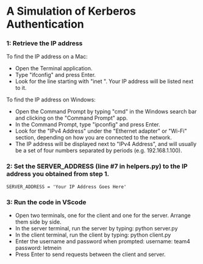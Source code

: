 # A Simulation of Kerberos Authentication

### 1: Retrieve the IP address

To find the IP address on a Mac:

- Open the Terminal application.
- Type "ifconfig" and press Enter.
- Look for the line starting with "inet ". Your IP address will be listed next to it.

To find the IP address on Windows:

- Open the Command Prompt by typing "cmd" in the Windows search bar and clicking on the "Command Prompt" app.
- In the Command Prompt, type "ipconfig" and press Enter.
- Look for the "IPv4 Address" under the "Ethernet adapter" or "Wi-Fi" section, depending on how you are connected to the network.
- The IP address will be displayed next to "IPv4 Address", and will usually be a set of four numbers separated by periods (e.g. 192.168.1.100).

### 2: Set the SERVER_ADDRESS (line #7 in helpers.py) to the IP address you obtained from step 1.

    SERVER_ADDRESS = 'Your IP Address Goes Here'

### 3: Run the code in VScode

- Open two terminals, one for the client and one for the server. Arrange them side by side.
- In the server terminal, run the server by typing:
  python server.py
- In the client terminal, run the client by typing:
  python client.py
- Enter the username and password when prompted:
  username: team4
  password: letmein
- Press Enter to send requests between the client and server.
